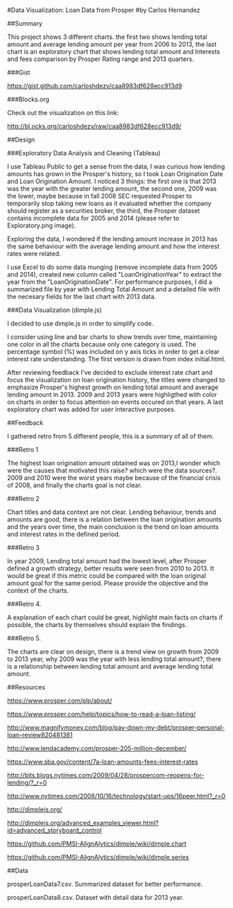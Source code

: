 #Data Visualization: Loan Data from Prosper
#by Carlos Hernandez

##Summary

This project shows 3 different charts. the first two shows lending total amount and average lending amount per year from 2006 to 2013, the last chart is an exploratory chart that shows lending total amount and Interests and fees comparison by Prosper Rating range and 2013 quarters.

###Gist

https://gist.github.com/carloshdezv/caa8983df628ecc913d9

###Blocks.org

Check out the visualization on this link:

http://bl.ocks.org/carloshdezv/raw/caa8983df628ecc913d9/

##Design

###Exploratory Data Analysis and Cleaning (Tableau)

I use Tableau Public to get a sense from the data, I was curious how lending amounts has grown in the Prosper's history, so I took Loan Origination Date and Loan Origination Amount. I noticed 3 things: the first one is that 2013 was the year with the greater lending amount, the second one, 2009 was the lower, maybe because in fall 2008 SEC requested Prosper to temporarily stop taking new loans as it evaluated whether the company should register as a securities broker, the third, the Prosper dataset contains incomplete data for 2005 and 2014 (please refer to Exploratory.png image).

Exploring the data, I wondered if the lending amount increase in 2013 has the same behaviour with the average lending amount and how the interest rates were related.

I use Excel to do some data munging (remove incomplete data from 2005 and 2014), created new column called "LoanOriginationYear" to extract the year from the "LoanOriginationDate". For performance purposes, I did a summarized file by year with Lending Total Amount and a detailed file  with the necesary fields for the last chart with 2013 data.


###Data Visualization (dimple.js)

I decided to use dimple.js in order to simplify code.

I consider using line  and bar charts to show trends over time, maintaining one color in all the charts because only one category is used.  The percentage symbol (%) was included on y axis ticks in order to get a clear interest rate understanding. The first version is drawn from index initial.html.

After reviewing feedback I've decided to exclude interest rate chart and focus the visualization on loan origination history, the titles were changed to emphasize Prosper's highest growth on lending total amount and average lending amount in 2013. 2009 and 2013 years were highligthed with color on charts in order to focus attention on events occured on that years. A last exploratory chart was added for user interactive purposes.

##Feedback

I gathered retro from 5 different people, this is a summary of all of them.

###Retro 1

The highest loan origination amount obtained was on 2013,I wonder which were the causes that motivated this raise? which were the data sources?. 2009 and 2010 were the worst years maybe because of the financial crisis of 2008, and finally the charts goal is not clear.

###Retro 2

Chart titles and data context are not clear. Lending behaviour, trends and amounts are good, there is a relation between the loan origination amounts and the years over time, the main conclusion is the trend on loan amounts and interest rates in the defined period.

###Retro 3

In year 2009, Lending total amount had the lowest level, after Prosper defined a growth strategy, better results were seen from 2010 to 2013. It would be great if this metric could be compared with the loan original amount goal for the same period. Please provide the objective and the context of the charts.

###Retro 4.

A explanation of each chart could be great, highlight main facts on charts if possible, the charts by themselves should explain the findings.

###Retro 5.

The charts are clear on design, there is a trend view on growth from 2009 to 2013 year, why 2009 was the year with less lending total amount?, there is a relationship between lending total amount and average lending total amount.

##Resources

https://www.prosper.com/plp/about/

https://www.prosper.com/help/topics/how-to-read-a-loan-listing/

http://www.magnifymoney.com/blog/pay-down-my-debt/prosper-personal-loan-review820481381

http://www.lendacademy.com/prosper-205-million-december/

https://www.sba.gov/content/7a-loan-amounts-fees-interest-rates

http://bits.blogs.nytimes.com/2009/04/28/prospercom-reopens-for-lending/?_r=0

http://www.nytimes.com/2008/10/16/technology/start-ups/16peer.html?_r=0

http://dimplejs.org/

http://dimplejs.org/advanced_examples_viewer.html?id=advanced_storyboard_control

https://github.com/PMSI-AlignAlytics/dimple/wiki/dimple.chart

https://github.com/PMSI-AlignAlytics/dimple/wiki/dimple.series

##Data

prosperLoanData7.csv. Summarized dataset for better performance.

prosperLoanData8.csv. Dataset with detail data for 2013 year.
